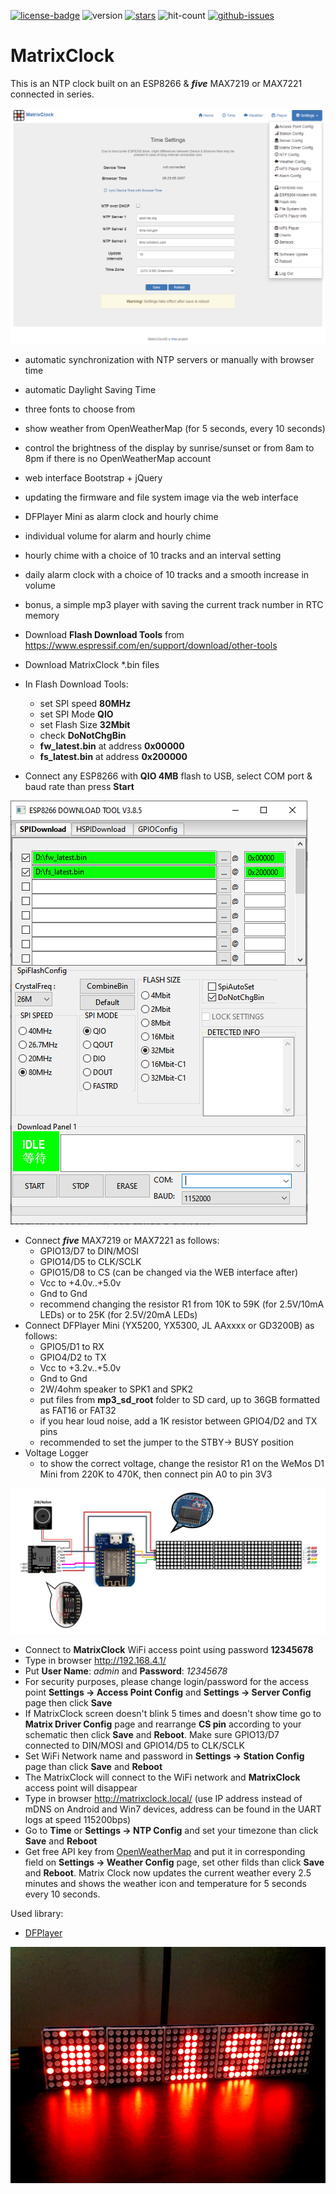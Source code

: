 [![license-badge][]][license] ![version] [![stars][]][stargazers] ![hit-count] [![github-issues][]][issues]

# MatrixClock
This is an NTP clock built on an ESP8266 & **_five_** MAX7219 or MAX7221 connected in series.

![alt text][ntp_config_page_image]

- automatic synchronization with NTP servers or manually with browser time
- automatic Daylight Saving Time
- three fonts to choose from
- show weather from OpenWeatherMap (for 5 seconds, every 10 seconds)
- control the brightness of the display by sunrise/sunset or from 8am to 8pm if there is no OpenWeatherMap account
- web interface Bootstrap + jQuery
- updating the firmware and file system image via the web interface
- DFPlayer Mini as alarm clock and hourly chime
- individual volume for alarm and hourly chime
- hourly chime with a choice of 10 tracks and an interval setting
- daily alarm clock with a choice of 10 tracks and a smooth increase in volume
- bonus, a simple mp3 player with saving the current track number in RTC memory



- Download **Flash Download Tools** from https://www.espressif.com/en/support/download/other-tools
- Download MatrixClock *.bin files
- In Flash Download Tools:
    - set SPI speed **80MHz**
    - set SPI Mode **QIO**
    - set Flash Size **32Mbit**
    - check **DoNotChgBin**
    - **fw_latest.bin** at address **0x00000**
    - **fs_latest.bin** at address **0x200000**
- Connect any ESP8266 with **QIO 4MB** flash to USB, select COM port & baud rate than press **Start**

![alt text][flash_download_tools_image]

- Connect **_five_** MAX7219 or MAX7221 as follows:
    - GPIO13/D7 to DIN/MOSI
    - GPIO14/D5 to CLK/SCLK
    - GPIO15/D8 to CS (can be changed via the WEB interface after)
    - Vcc to +4.0v..+5.0v
    - Gnd to Gnd
    - recommend changing the resistor R1 from 10K to 59K (for 2.5V/10mA LEDs) or to 25K (for 2.5V/20mA LEDs)
- Connect DFPlayer Mini (YX5200, YX5300, JL AAxxxx or GD3200B) as follows:
    - GPIO5/D1 to RX
    - GPIO4/D2 to TX
    - Vcc to +3.2v..+5.0v
    - Gnd to Gnd
    - 2W/4ohm speaker to SPK1 and SPK2
    - put files from **mp3_sd_root** folder to SD card, up to 36GB formatted as FAT16 or FAT32
    - if you hear loud noise, add a 1K resistor between GPIO4/D2 and TX pins
    - recommended to set the jumper to the STBY-> BUSY position
- Voltage Logger
    - to show the correct voltage, change the resistor R1 on the WeMos D1 Mini from 220K to 470K, then connect pin A0 to pin 3V3

![alt text][matrixclock_schematic]

- Connect to **MatrixClock** WiFi access point using password **12345678**
- Type in browser http://192.168.4.1/
- Put **User Name**: _admin_ and **Password**: _12345678_
- For security purposes, please change login/password for the access point **Settings -> Access Point Config** and **Settings -> Server Config** page then click **Save**
- If MatrixClock screen doesn't blink 5 times and doesn't show time go to **Matrix Driver Config** page and rearrange
  **CS pin** according to your schematic then click **Save** and **Reboot**. Make sure GPIO13/D7 connected to DIN/MOSI and GPIO14/D5 to CLK/SCLK 
- Set WiFi Network name and password in **Settings -> Station Config** page than click **Save** and **Reboot**
- The MatrixClock will connect to the WiFi network and **MatrixClock** access point will disappear
- Type in browser http://matrixclock.local/ (use IP address instead of mDNS on Android and Win7 devices, address can be found in the UART logs at speed 115200bps)
- Go to **Time** or **Settings -> NTP Config** and set your timezone than click **Save** and **Reboot**
- Get free API key from [OpenWeatherMap] and put it in corresponding field on **Settings -> Weather Config** page,
  set other filds than click **Save** and **Reboot**. Matrix Clock now updates the current weather every 2.5 minutes and shows the weather icon and temperature for 5 seconds every 10 seconds.

Used library:
- [DFPlayer](https://github.com/enjoyneering/DFPlayer)

![alt text][matrixclock_image]

[license-badge]: https://img.shields.io/badge/License-CC%20BY--NC--ND%204.0-lightgrey.svg
[license]:       https://creativecommons.org/licenses/by-nc-nd/4.0/
[version]:       https://img.shields.io/badge/Version-3.1.2-green.svg
[stars]:         https://img.shields.io/github/stars/enjoyneering/MatrixClock.svg
[stargazers]:    https://github.com/enjoyneering/MatrixClock/stargazers
[hit-count]:     https://hits.seeyoufarm.com/api/count/incr/badge.svg?url=https%3A%2F%2Fgithub.com%2Fenjoyneering%2FMatrixClock&count_bg=%2379C83D&title_bg=%23555555&icon=&icon_color=%23E7E7E7&title=hits&edge_flat=false
[github-issues]: https://img.shields.io/github/issues/enjoyneering/MatrixClock.svg
[issues]:        https://github.com/enjoyneering/MatrixClock/issues/

[ntp_config_page_image]:      https://github.com/enjoyneering/MatrixClock/blob/main/images/ntp_config_page.png
[flash_download_tools_image]: https://github.com/enjoyneering/MatrixClock/blob/main/images/flash_download_tool.png
[matrixclock_image]:          https://github.com/enjoyneering/MatrixClock/blob/main/images/matrixclock.jpg
[matrixclock_schematic]:      https://github.com/enjoyneering/MatrixClock/blob/main/images/matrixclock_schematic.png
[OpenWeatherMap]:             https://home.openweathermap.org/users/sign_up
